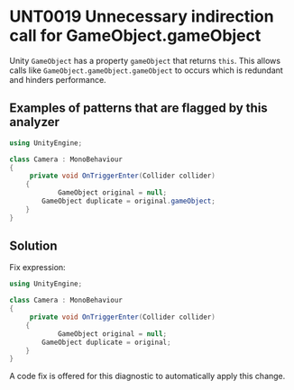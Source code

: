 # UNT0019 Unnecessary indirection call for GameObject.gameObject

Unity `GameObject` has a property `gameObject` that returns `this`. This allows calls like `GameObject.gameObject.gameObject` to occurs which is redundant and hinders performance.

## Examples of patterns that are flagged by this analyzer

``` csharp
using UnityEngine;

class Camera : MonoBehaviour
{
     private void OnTriggerEnter(Collider collider)
	{
        	GameObject original = null;
		GameObject duplicate = original.gameObject;
	}
}
```

## Solution

Fix expression:

```csharp
using UnityEngine;

class Camera : MonoBehaviour
{
     private void OnTriggerEnter(Collider collider)
	{
        	GameObject original = null;
		GameObject duplicate = original;
	}
}
```

A code fix is offered for this diagnostic to automatically apply this change.
